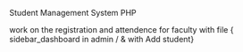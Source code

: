 Student Management System PHP

work on the registration
and attendence for faculty with file { sidebar_dashboard in admin / & with Add student}

